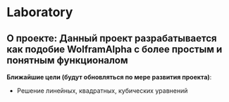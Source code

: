 # Laboratory
## О проекте: Данный проект разрабатывается как подобие WolframAlpha с более простым и понятным функционалом

**Ближайшие цели (будут обновляться по мере развития проекта)**:
- Решение линейных, квадратных, кубических уравнений